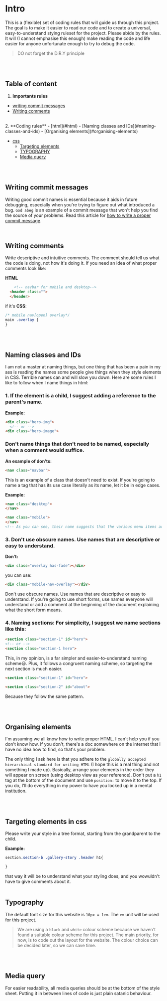 
# Intro
This is a (flexible) set of coding rules that will guide us through this project. The goal is to make it easier to read our code and to create a universal, easy-to-understand stying ruleset for the project. Please abide by the rules. It will (I cannot emphasise this enough) make reading the code and life easier for anyone unfortunate enough to try to debug the code.

> DO not forget the D.R.Y principle

<br/>
<br/>

## Table of content

1. **Importants rules**
  - [writing commit messages](#writing-commit-messages)
  - [Writing comments](#writing-comments)
  <br/>
2. **Coding rules**
  - [html](#html)
      - [Naming classes and IDs](#naming-classes-and-ids)
      - [Organising elements](#organising-elements)

  - [css](#css)
      - [Targeting elements](#targeting-elements-in-css)
      - [TYPOGRAPHY](#typography)
      - [Media query](#media-query)

<br/>
<br/>

## Writing commit messages
Writing good commit names is essential because it aids in future debugging, especially when you're trying to figure out what introduced a bug.
`God abeg` is an example of a commit message that won't help you find the source of your problems. Read this article for [how to write a proper commit message](https://cbea.ms/git-commit/).


<br/>

## Writing comments
Write descriptive and intuitive comments. The comment should tell us what the code is doing, not how it's doing it. If you need an idea of what proper comments look like:

**HTML**
```html
    <!-- navbar for mobile and desktop-->
  <header class="">
  </header>
```
if it's **CSS**:
```css
/* mobile nav[open] overlay*/
main .overlay {
}
```
<br/>
<br/>


## Naming classes and IDs
I am not a master at naming things, but one thing that has been a pain in my ass is reading the names some people give things when they style elements in CSS. Terrible names can and will slow you down.
Here are some rules I like to follow when I name things in html:

### 1. If the element is a child, I suggest adding a reference to the parent's name.

**Example:**
```html
<div class="hero-img">
  <!-- or -->
<div class="hero-image">
```

### Don't name things that don't need to be named, especially when a comment would suffice.

**An example of don'ts:**
```html
<nav class="navbar">
```
This is an example of a class that doesn't need to exist. If you're going to name a tag that has its use case literally as its name, let it be in edge cases.

**Example:**

```html
<nav class="desktop">
</nav>

<nav class="mobile">
</nav>
<!-- As you can see, their name suggests that the various menu items are for different views. -->
```

### 3. Don't use obscure names. Use names that are descriptive or easy to understand.

**Don't:**
```html
<div class="overlay has-fade"></div>
```
you can use:

```html
<div class="mobile-nav-overlay"></div>
```
Don't use obscure names. Use names that are descriptive or easy to understand. If you're going to use short forms, use names everyone will understand or add a comment at the beginning of the document explaining what the short form means.

### 4. Naming sections: For simplicity, I suggest we name sections like this:
```html
<section class="section-1" id="hero">
<!-- or -->
<section class="section-1 hero">
```
This, in my opinion, is a far simpler and easier-to-understand naming scheme😃. Plus, it follows a congruent naming scheme, so targeting the next section is much easier.

```html
<section class="section-1" id="hero">

<section class="section-2" id="about">
```
Because they follow the same pattern.

<br/>
<br/>

## Organising elements

I'm assuming we all know how to write proper HTML. I can't help you if you don't know how. If you don't, there's a doc somewhere on the internet that I have no idea how to find, so that's your problem. 

The only thing I ask here is that you adhere to the `globally accepted hierarchical standard for writing HTML` (I hope this is a real thing and not something I made up). 
Basically, arrange your elements in the order they will appear on screen (using desktop view as your reference). Don't put a `h1` tag at the bottom of the document and use `position:` to move it to the top. If you do, I'll do everything in my power to have you locked up in a mental institution.

<br/>
<br/>


## Targeting elements in css
Please write your style in a tree format, starting from the grandparent to the child.

**Example:**

```css
section.section-b .gallery-story .header h1{

}
```
that way it will be to understand what your styling does, and you wowuldn't have to give comments about it.
<br/>
<br/>

## Typography
The default font size for this website is `10px = 1em`.
The `em` unit will be used for this project.

>We are using a `black` and `white` colour scheme because we haven't found a suitable colour scheme for this project. The main priority, for now, is to code out the layout for the website. The colour choice can be decided later, so we can save time.

<br/>
<br/>

## Media query
For easier readability, all media queries should be at the bottom of the style sheet. Putting it in between lines of code is just plain satanic behaviour.